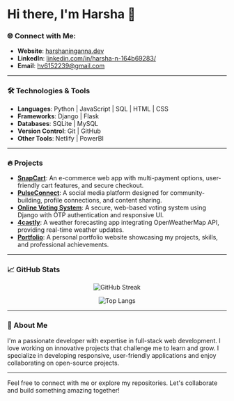 # Hi there, I'm Harsha 👋

### 🌐 Connect with Me:
- **Website**: [harshaninganna.dev](https://harshaaa.netlify.app/)
- **LinkedIn**: [linkedin.com/in/harsha-n-164b69283/](https://www.linkedin.com/in/harsha-n-164b69283/)
- **Email**: hv6152239@gmail.com
---

### 🛠 Technologies & Tools
- **Languages**: Python | JavaScript | SQL | HTML | CSS
- **Frameworks**: Django | Flask
- **Databases**: SQLite | MySQL
- **Version Control**: Git | GitHub
- **Other Tools**: Netlify | PowerBI

---

### 🔥 Projects
- **[SnapCart](https://github.com/HarshaNinganna/SnapCart)**: An e-commerce web app with multi-payment options, user-friendly cart features, and secure checkout.
- **[PulseConnect](https://github.com/HarshaNinganna/PulseConnect)**: A social media platform designed for community-building, profile connections, and content sharing.
- **[Online Voting System](https://github.com/HarshaNinganna/OnlineVoting-Django)**: A secure, web-based voting system using Django with OTP authentication and responsive UI.
- **[4castly](https://github.com/HarshaNinganna/4castly)**: A weather forecasting app integrating OpenWeatherMap API, providing real-time weather updates.
- **[Portfolio](https://github.com/HarshaNinganna/Portofolio)**: A personal portfolio website showcasing my projects, skills, and professional achievements.

---

### 📈 GitHub Stats

<div align="center">
  

![GitHub Streak](https://github-readme-streak-stats.herokuapp.com?user=HarshaNinganna&theme=radical&date_format=M%20j%5B%2C%20Y%5D)

![Top Langs](https://github-readme-stats.vercel.app/api/top-langs/?username=HarshaNinganna&layout=compact&theme=radical)

</div>

---

### 💬 About Me
I'm a passionate developer with expertise in full-stack web development. I love working on innovative projects that challenge me to learn and grow. I specialize in developing responsive, user-friendly applications and enjoy collaborating on open-source projects.

---

Feel free to connect with me or explore my repositories. Let's collaborate and build something amazing together!


<!--
**HarshaNinganna/HarshaNinganna** is a ✨ _special_ ✨ repository because its `README.md` (this file) appears on your GitHub profile.

Here are some ideas to get you started:

- 🔭 I’m currently working on ...
- 🌱 I’m currently learning ...
- 👯 I’m looking to collaborate on ...
- 🤔 I’m looking for help with ...
- 💬 Ask me about ...
- 📫 How to reach me: ...
- 😄 Pronouns: ...
- ⚡ Fun fact: ...
-->
